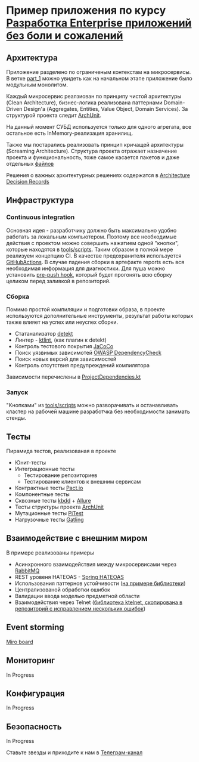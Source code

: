 # Пример приложения по курсу [Разработка Enterprise приложений без боли и сожалений](https://howto.stringconcat.com)
## Архитектура
Приложение разделено по ограниченым контекстам на микросервисы. 
В ветке [part_1](https://github.com/stringconcat/ddd_practice/tree/part_1) можно увидеть как на начальном этапе приложение было модульным монолитом.

Каждый микросервис реалзиован по принципу чистой архитектуры (Clean Architecture), 
бизнес-логика реализована паттернами Domain-Driven Design'а (Aggregates, Entities, Value Object, Domain Services).
За структурой проекта следит [ArchUnit](https://www.archunit.org/).

На данный момент СУБД используется только для одного агрегата, 
все остальное есть InMemory-реализация хранилищ.

Также мы постарались реализовать принцип кричащей архитектуры (Screaming Architecture). 
Структура проекта отражает назначение проекта и функциональность, 
тоже самое касается пакетов и даже отдельных [файлов](shop/usecase/src/main/kotlin/com/stringconcat/ddd/shop/usecase/cart)

Решения о важных архитектурных решениях содержатся в [Architecture Decision Records](/tools/adr)

## Инфраструктура
### Continuous integration
Основная идея - разработчику должно быть максимально удобно 
работать за локальным компьютером. Поэтому все необходимые действия с проектом
можно совершить нажатием одной "кнопки", которые находятся в [tools/scripts](tools/scripts). 
Таким образом в полной мере реализуем концепцию CI.
В качестве предохранителя используется [GitHubActions](https://github.com/stringconcat/ddd_practice/actions).
В случае падения сборки в артефакте reports есть вся необходимая информация для диагностики.
Для пуша можно установить [pre-push hook](tools/scripts/installHook.sh),
который будет прогонять всю сборку целиком перед заливкой в репозиторий.

### Сборка
Помимо простой компиляции и подготовки образа,
в проекте используются дополнительные инструменты, результат работы которых также влияет на успех или неуспех сборки.

* Статанализатор [detekt](https://detekt.dev/)
* Линтер - [ktlint](https://ktlint.github.io/), (как плагин к detekt)
* Контроль тестового покрытия [JaCoCo](https://github.com/jacoco/jacoco)
* Поиск уязвимых зависимотей [OWASP DependencyCheck](https://jeremylong.github.io/DependencyCheck/)
* Поиск новых версий для зависимостей []()
* Контроль отсутствия предупреждений компилятора

Зависимости перечислены в [ProjectDependencies.kt](buildSrc/src/main/kotlin/ProjectDependencies.kt)

### Запуск
"Кнопками" из [tools/scripts](tools/scripts) можно разворачивать и 
останавливать кластер на рабочей машине разработчка 
без необходимости занимать стенды. 

## Тесты
Пирамида тестов, реализованая в проекте
* Юнит-тесты
* Интеграционные тесты
  * Тестирование репозиториев
  * Тестирование клиентов к внешним сервисам
* Контрактные тесты [Pact.io](https://pact.io)
* Компонентные тесты
* Сквозные тесты [kbdd](https://github.com/ru-fix/kbdd/) + [Allure](https://docs.qameta.io/allure/)
* Тесты структуры проекта [ArchUnit](https://www.archunit.org/)
* Мутационные тесты [PiTest](https://pitest.org/)
* Нагрузочные тесты [Gatling](https://gatling.io/)

## Взаимодействие с внешним миром
В примере реализованы примеры
* Асинхронного взаимодействия между микросервисами через [RabbitMQ](https://rabbitmq.com)
* REST уровеня HATEOAS - [Spring HATEOAS](https://spring.io/projects/spring-hateoas)
* Использования паттернов устойчивости ([на примере библиотеки](https://resilience4j.readme.io/))
* Централизованой обработки ошибок
* Валидации ввода моделью предметной области
* Взаимодействия через Telnet ([библиотека ktelnet, скопирована в репозиторий с исправлением нескольких ошибок](https://github.com/teverett/ktelnet))

## Event storming
[Miro board](https://miro.com/app/board/o9J_lR8tnlI=/)

## Мониторинг
In Progress

## Конфигурация
In Progress

## Безопасность
In Progress

Ставьте звезды и приходите к нам в [Телеграм-канал](https://t.me/stringconcat)
